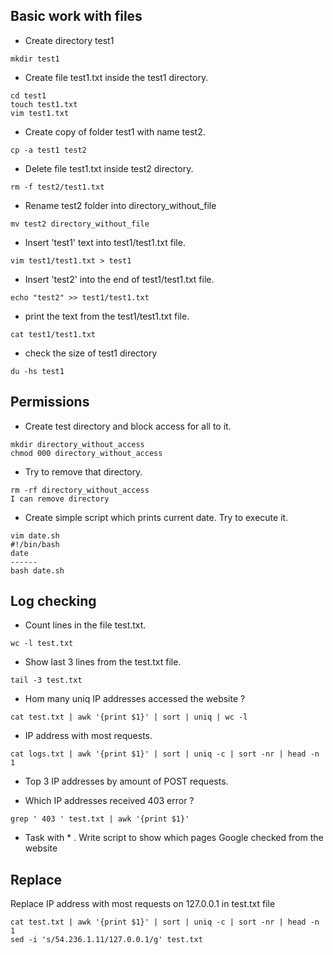 ##  Basic work with files

- Create directory test1

```console
mkdir test1
```

- Create file test1.txt inside the test1 directory.

```console
cd test1 
touch test1.txt
vim test1.txt
```

-   Create copy of folder test1 with name test2.
  
```console
cp -a test1 test2
```

-    Delete file test1.txt inside test2 directory.

```console
rm -f test2/test1.txt
```

-    Rename test2 folder into directory_without_file

```console
mv test2 directory_without_file
```

-    Insert 'test1' text into test1/test1.txt file.

```console
vim test1/test1.txt > test1
```



-    Insert 'test2' into the end of test1/test1.txt file.
```console
echo "test2" >> test1/test1.txt 
```

-    print the text from the test1/test1.txt file.

```console
cat test1/test1.txt
```

- check the size of test1 directory

```console
du -hs test1
```
## Permissions

-   Create test directory and block access for all to it.
```console
mkdir directory_without_access
chmod 000 directory_without_access
```
-   Try to remove that directory.

```console
rm -rf directory_without_access
I can remove directory
```

-    Create simple script which prints current date. Try to execute it.
```console
vim date.sh 
#!/bin/bash
date
------
bash date.sh
```

## Log checking

-  Count lines in the file test.txt.
```console
wc -l test.txt
```

- Show last 3 lines from the test.txt file. 
```console
tail -3 test.txt
```

-  Hom many uniq IP addresses accessed the website ? 
```console
cat test.txt | awk '{print $1}' | sort | uniq | wc -l
```

-  IP address with most requests.
```console
cat logs.txt | awk '{print $1}' | sort | uniq -c | sort -nr | head -n 1
```

-  Top 3 IP addresses by amount of POST requests.


-  Which IP addresses received 403 error ? 
```console
grep ' 403 ' test.txt | awk '{print $1}'
```

- Task with * . Write script to show which pages Google checked from the website 

## Replace

Replace IP address with most requests on 127.0.0.1 in test.txt file
```console
cat test.txt | awk '{print $1}' | sort | uniq -c | sort -nr | head -n 1
sed -i 's/54.236.1.11/127.0.0.1/g' test.txt
``` 
